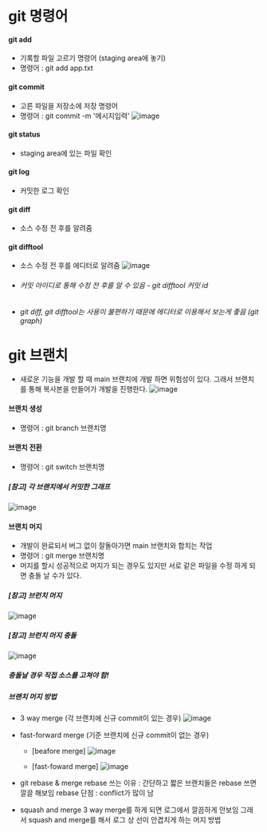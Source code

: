 # git 명령어

#### git add
- 기록할 파일 고르기 명령어 (staging area에 놓기)
- 명령어 : git add app.txt

#### git commit
- 고른 파일을 저장소에 저장 명령어
- 명령어 : git commit -m '메시지입력'
![image](https://github.com/wjdwodnr5452/git-study/assets/90361061/dd615ba5-3db3-45d4-9270-dca7fc3d353b)

#### git status
- staging area에 있는 파일 확인

#### git log
- 커밋한 로그 확인

#### git diff
- 소스 수정 전 후를 알려줌

#### git difftool
- 소스 수정 전 후를 에디터로 알려줌
![image](https://github.com/wjdwodnr5452/git-study/assets/90361061/89da5775-dfab-41c6-ac42-76fa6a3e9de7)
- ###### 커밋 아이디로 통해 수정 전 후를 알 수 있음 - git difftool 커밋 id
- ###### git diff, git difftool는 사용이 불편하기 때문에 에디터로 이용해서 보는게 좋음 (git graph)


# git 브랜치
- 새로운 기능을 개발 할 때 main 브랜치에 개발 하면 위험성이 있다. 그래서 브랜치를 통해 복사본을 만들어가 개발을 진행한다.
  ![image](https://github.com/wjdwodnr5452/git-study/assets/90361061/66744c50-56b6-4d69-9e6a-5a3ea39a3a69)

#### 브랜치 생성
- 명령어 : git branch 브랜치명

#### 브랜치 전환
- 명령어 : git switch 브랜치명

##### [참고] 각 브랜치에서 커밋한 그래프
![image](https://github.com/wjdwodnr5452/git-study/assets/90361061/a02a0e11-b05e-443f-b9f2-96a138f07222)

#### 브랜치 머지
- 개발이 완료되서 버그 없이 잘돌아가면 main 브랜치와 합치는 작업
- 명령어 : git merge 브랜치명
- 머지를 할시 성공적으로 머지가 되는 경우도 있지만 서로 같은 파일을 수정 하게 되면 충돌 날 수가 있다.

##### [참고] 브런치 머지
![image](https://github.com/wjdwodnr5452/git-study/assets/90361061/5a2099b7-1d82-4dcf-8755-253eb466e7c9)

##### [참고] 브런치 머지 충돌
![image](https://github.com/wjdwodnr5452/git-study/assets/90361061/e813d79f-7c29-44a6-871b-b0f5b76134f5)

##### 충돌날 경우 직접 소스를 고쳐야 함!

##### 브랜치 머지 방법

- 3 way merge (각 브랜치에 신규 commit이 있는 경우)
![image](https://github.com/wjdwodnr5452/git-study/assets/90361061/5a2099b7-1d82-4dcf-8755-253eb466e7c9)

- fast-forward merge (기준 브랜치에 신규 commit이 없는 경우)

  - [beafore merge]
  ![image](https://github.com/wjdwodnr5452/git-study/assets/90361061/21074470-7fab-46d4-b5c3-059e063ad3fc)

  - [fast-foward merge]
  ![image](https://github.com/wjdwodnr5452/git-study/assets/90361061/01ed555d-2283-4702-bd8f-4db469b3b4a9)

- git rebase & merge
rebase 쓰는 이유 : 간단하고 짧은 브랜치들은 rebase 쓰면 깔끌 해보임
rebase 단점 : conflict가 많이 남


- squash and merge
3 way merge를 하게 되면 로그에서 깔끔하게 안보임 그래서 squash and merge를 해서 로그 상 선이 안겹치게 하는 머지 방법
  























